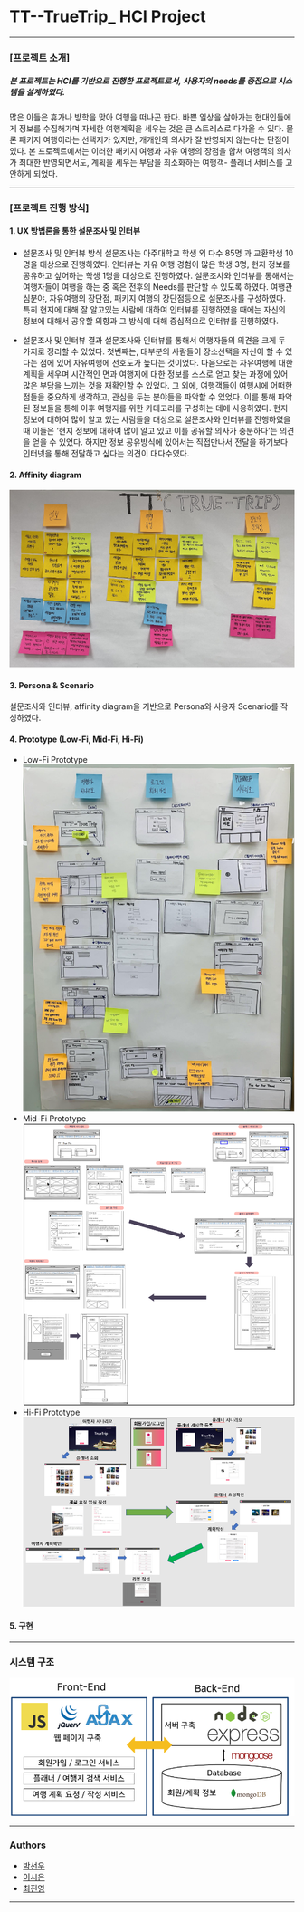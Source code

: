# TT--TrueTrip\_ HCI Project

---

### [프로젝트 소개]

##### 본 프로젝트는 HCI를 기반으로 진행한 프로젝트로서, 사용자의 needs를 중점으로 시스템을 설계하였다.

많은 이들은 휴가나 방학을 맞아 여행을 떠나곤 한다. 바쁜 일상을 살아가는 현대인들에게 정보를 수집해가며 자세한 여행계획을 세우는 것은 큰 스트레스로 다가올 수 있다. 물론 패키지 여행이라는 선택지가 있지만, 개개인의 의사가 잘 반영되지 않는다는 단점이 있다. 본 프로젝트에서는 이러한 패키지 여행과 자유 여행의 장점을 합쳐 여행객의 의사가 최대한 반영되면서도, 계획을 세우는 부담을 최소화하는 여행객- 플래너 서비스를 고안하게 되었다.

---

### [프로젝트 진행 방식]

#### 1. UX 방법론을 통한 설문조사 및 인터뷰

- 설문조사 및 인터뷰 방식
  설문조사는 아주대학교 학생 외 다수 85명 과 교환학생 10명을 대상으로 진행하였다. 인터뷰는 자유 여행 경험이 많은 학생 3명, 현지 정보를 공유하고 싶어하는 학생 1명을 대상으로 진행하였다. 설문조사와 인터뷰를 통해서는 여행자들이 여행을 하는 중 혹은 전후의 Needs를 판단할 수 있도록 하였다. 여행관심분야, 자유여행의 장단점, 패키지 여행의 장단점등으로 설문조사를 구성하였다. 특히 현지에 대해 잘 알고있는 사람에 대하여 인터뷰를 진행하였을 때에는 자신의 정보에 대해서 공유할 의향과 그 방식에 대해 중심적으로 인터뷰를 진행하였다.

- 설문조사 및 인터뷰 결과
  설문조사와 인터뷰를 통해서 여행자들의 의견을 크게 두 가지로 정리할 수 있었다. 첫번째는, 대부분의 사람들이 장소선택을 자신이 할 수 있다는 점에 있어 자유여행에 선호도가 높다는 것이었다. 다음으로는 자유여행에 대한 계획을 세우며 시간적인 면과 여행지에 대한 정보를 스스로 얻고 찾는 과정에 있어 많은 부담을 느끼는 것을 재확인할 수 있었다. 그 외에, 여행객들이 여행시에 어떠한 점들을 중요하게 생각하고, 관심을 두는 분야들을 파악할 수 있었다. 이를 통해 파악된 정보들을 통해 이후 여행자를 위한 카테고리를 구성하는 데에 사용하였다.
  현지정보에 대하여 많이 알고 있는 사람들을 대상으로 설문조사와 인터뷰를 진행하였을 때 이들은 ’현지 정보에 대하여 많이 알고 있고 이를 공유할 의사가 충분하다’는 의견을 얻을 수 있었다. 하지만 정보 공유방식에 있어서는 직접만나서 전달을 하기보다 인터넷을 통해 전달하고 싶다는 의견이 대다수였다.

#### 2. Affinity diagram

![](./imgs/affinity_diagram.png)

#### 3. Persona & Scenario

설문조사와 인터뷰, affinity diagram을 기반으로 Persona와 사용자 Scenario를 작성하였다.

#### 4. Prototype (Low-Fi, Mid-Fi, Hi-Fi)

- Low-Fi Prototype
  ![](./imgs/lowfi.png)
- Mid-Fi Prototype
  ![](./imgs/midfi.png)
- Hi-Fi Prototype
  ![](./imgs/hifi.png)

#### 5. 구현

---

### 시스템 구조

![](./imgs/시스템구조.png)

---

### Authors

- [박선우](https://github.com/romaakk)
- [이시은](https://github.com/lee-sieun)
- [최진영](https://github.com/jinyoung0612)

---
